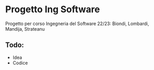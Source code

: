 # Progetto Ing Software
Progetto per corso Ingegneria del Software 22/23: Biondi, Lombardi, Mandija, Strateanu

## Todo:
- Idea
- Codice
